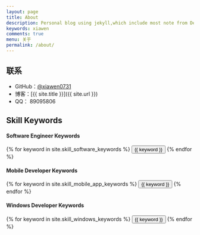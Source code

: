 ```yaml
---
layout: page
title: About
description: Personal blog using jekyll,which include most note from DevelopNote repoistor
keywords: xiawen 
comments: true
menu: 关于
permalink: /about/
---
```




## 联系

* GitHub：[@xiawen0731](https://github.com/xiawen0731)
* 博客：[{{ site.title }}]({{ site.url }})
* QQ： 89095806

## Skill Keywords

#### Software Engineer Keywords
<div class="btn-inline">
    {% for keyword in site.skill_software_keywords %}
    <button class="btn btn-outline" type="button">{{ keyword }}</button>
    {% endfor %}
</div>

#### Mobile Developer Keywords
<div class="btn-inline">
    {% for keyword in site.skill_mobile_app_keywords %}
    <button class="btn btn-outline" type="button">{{ keyword }}</button>
    {% endfor %}
</div>

#### Windows Developer Keywords
<div class="btn-inline">
    {% for keyword in site.skill_windows_keywords %}
    <button class="btn btn-outline" type="button">{{ keyword }}</button>
    {% endfor %}
</div>
